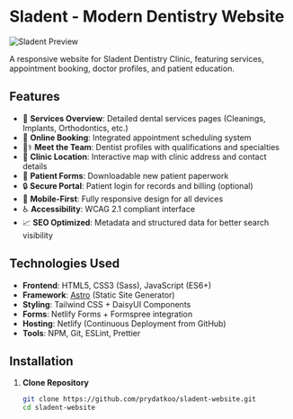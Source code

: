 # Sladent - Modern Dentistry Website

![Sladent Preview](https://sladent.netlify.app/) <!-- Add a preview image later -->

A responsive website for Sladent Dentistry Clinic, featuring services, appointment booking, doctor profiles, and patient education.

## Features

- 🦷 **Services Overview**: Detailed dental services pages (Cleanings, Implants, Orthodontics, etc.)
- 📅 **Online Booking**: Integrated appointment scheduling system
- 👨⚕️ **Meet the Team**: Dentist profiles with qualifications and specialties
- 📍 **Clinic Location**: Interactive map with clinic address and contact details
- 📝 **Patient Forms**: Downloadable new patient paperwork
- 🔒 **Secure Portal**: Patient login for records and billing (optional)
- 📱 **Mobile-First**: Fully responsive design for all devices
- ♿ **Accessibility**: WCAG 2.1 compliant interface
- 📈 **SEO Optimized**: Metadata and structured data for better search visibility

## Technologies Used

- **Frontend**: HTML5, CSS3 (Sass), JavaScript (ES6+)
- **Framework**: [Astro](https://astro.build/) (Static Site Generator)
- **Styling**: Tailwind CSS + DaisyUI Components
- **Forms**: Netlify Forms + Formspree integration
- **Hosting**: Netlify (Continuous Deployment from GitHub)
- **Tools**: NPM, Git, ESLint, Prettier

## Installation

1. **Clone Repository**
   ```bash
   git clone https://github.com/prydatkoo/sladent-website.git
   cd sladent-website

